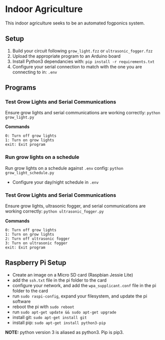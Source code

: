 # Indoor Agriculture
This indoor agriculture seeks to be an automated fogponics system.

## Setup
1. Build your circuit following `grow_light.fzz` or `ultrasonic_fogger.fzz`
2. Upload the appropriate program to an Arduino board
3. Install Python3 dependancies with: `pip install -r requirements.txt`
4. Configure your serial connection to match with the one you are connecting to in: `.env`

## Programs
### Test Grow Lights and Serial Communications
Ensure grow lights and serial communications are working correctly: `python grow_light.py`

**Commands**
```
0: Turn off grow lights
1: Turn on grow lights
exit: Exit program
```

### Run grow lights on a schedule
Run grow lights on a schedule against `.env` config: `python grow_light_schedule.py`
- Configure your day/night schedule in `.env`

### Test Grow Lights and Serial Communications
Ensure grow lights, ultrasonic fogger, and serial communications are working correctly: `python ultrasonic_fogger.py`

**Commands**
```
0: Turn off grow lights
1: Turn on grow lights
2: Turn off ultrasonic fogger
3: Turn on ultrasonic fogger
exit: Exit program
```

## Raspberry Pi Setup
- Create an image on a Micro SD card (Raspbian Jessie Lite)
- add the `ssh.txt` file in the pi folder to the card
- configure your network, and add the `wpa_supplicant.conf` file in the pi folder to the card
- run `sudo raspi-config`, expand your filesystem, and update the pi software
- reboot the pi with `sudo reboot`
- run `sudo apt-get update && sudo apt-get upgrade`
- install git: `sudo apt-get install git`
- install pip: `sudo apt-get install python3-pip`

**NOTE:** python version 3 is aliased as python3. Pip is pip3.
